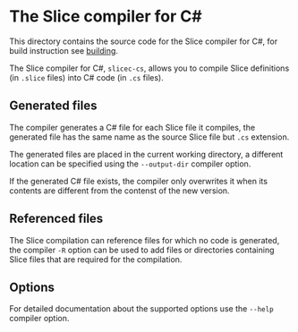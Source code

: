 # The Slice compiler for C#

This directory contains the source code for the Slice compiler for C#, for build instruction see [building][building].

The Slice compiler for C#, `slicec-cs`, allows you to compile Slice definitions (in `.slice` files) into C# code (in
`.cs` files).

## Generated files

The compiler generates a C# file for each Slice file it compiles, the generated file has the same name as the source
Slice file but `.cs` extension.

The generated files are placed in the current working directory, a different location can be specified using the
`--output-dir` compiler option.

If the generated C# file exists, the compiler only overwrites it when its contents are different from the contenst of
the new version.

## Referenced files

The Slice compilation can reference files for which no code is generated, the compiler `-R` option can be used to
add files or directories containing Slice files that are required for the compilation.

## Options

For detailed documentation about the supported  options use the `--help` compiler option.

[building]: ../../BUILDING.md
